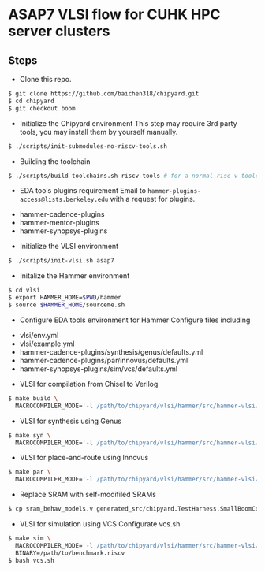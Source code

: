 # ASAP7 VLSI flow for CUHK HPC server clusters

## Steps

* Clone this repo.
```bash
$ git clone https://github.com/baichen318/chipyard.git
$ cd chipyard
$ git checkout boom
```

* Initialize the Chipyard environment
This step may require 3rd party tools, you may install them by yourself manually.
```bash
$ ./scripts/init-submodules-no-riscv-tools.sh
```

* Building the toolchain
```bash
$ ./scripts/build-toolchains.sh riscv-tools # for a normal risc-v toolchain
```

* EDA tools plugins requirement
Email to `hammer-plugins-access@lists.berkeley.edu` with a request for plugins.
- hammer-cadence-plugins
- hammer-mentor-plugins
- hammer-synopsys-plugins

* Initialize the VLSI environment
```bash
$ ./scripts/init-vlsi.sh asap7
```

* Initalize the Hammer environment
```bash
$ cd vlsi
$ export HAMMER_HOME=$PWD/hammer
$ source $HAMMER_HOME/sourceme.sh
```

* Configure EDA tools environment for Hammer
Configure files including
- vlsi/env.yml
- vlsi/example.yml
- hammer-cadence-plugins/synthesis/genus/defaults.yml
- hammer-cadence-plugins/par/innovus/defaults.yml
- hammer-synopsys-plugins/sim/vcs/defaults.yml

* VLSI for compilation from Chisel to Verilog
```bash
$ make build \
  MACROCOMPILER_MODE='-l /path/to/chipyard/vlsi/hammer/src/hammer-vlsi/technology/asap7/sram-cache.json -hir chipyard.TestHarness.SmallBoomConfig.hir' CONFIG=SmallBoomConfig
```

* VLSI for synthesis using Genus
```bash
$ make syn \
  MACROCOMPILER_MODE='-l /path/to/chipyard/vlsi/hammer/src/hammer-vlsi/technology/asap7/sram-cache.json -hir chipyard.TestHarness.SmallBoomConfig.hir' CONFIG=SmallBoomConfig
```

* VLSI for place-and-route using Innovus
```bash
$ make par \
  MACROCOMPILER_MODE='-l /path/to/chipyard/vlsi/hammer/src/hammer-vlsi/technology/asap7/sram-cache.json -hir chipyard.TestHarness.SmallBoomConfig.hir' CONFIG=SmallBoomConfig
```

* Replace SRAM with self-modifiled SRAMs
```bash
$ cp sram_behav_models.v generated_src/chipyard.TestHarness.SmallBoomConfig/
```

* VLSI for simulation using VCS
Configurate vcs.sh
```bash
$ make sim \
  MACROCOMPILER_MODE='-l /path/to/chipyard/vlsi/hammer/src/hammer-vlsi/technology/asap7/sram-cache.json -hir chipyard.TestHarness.SmallBoomConfig.hir' CONFIG=SmallBoomConfig \
  BINARY=/path/to/benchmark.riscv
$ bash vcs.sh
```

